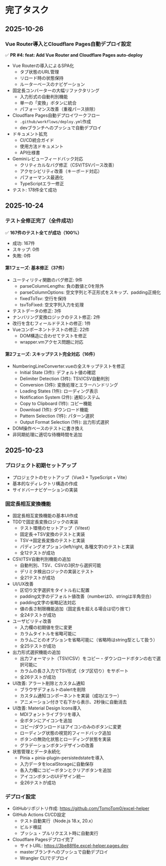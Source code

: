 # 完了タスク

## 2025-10-26

### Vue Router導入とCloudflare Pages自動デプロイ設定
✅ **PR #4: feat: Add Vue Router and Cloudflare Pages auto-deploy**
- Vue Routerの導入によるSPA化
  - タブ状態のURL管理
  - リロード時の状態保持
  - ルーターベースのナビゲーション
- 固定長コンバーターの大幅リファクタリング
  - 入力形式の自動判別機能
  - 単一の「変換」ボタンに統合
  - パフォーマンス改善（重複パース排除）
- Cloudflare Pages自動デプロイワークフロー
  - `.github/workflows/deploy.yml`作成
  - devブランチへのプッシュで自動デプロイ
- ドキュメント拡充
  - CI/CD統合ガイド
  - 使用方法ドキュメント
  - API仕様書
- Geminiレビューフィードバック対応
  - クリティカルなバグ修正（CSV/TSVパース改善）
  - アクセシビリティ改善（キーボード対応）
  - パフォーマンス最適化
  - TypeScriptエラー修正
- テスト: 178件全て成功

## 2025-10-24

### テスト全修正完了（全件成功）
✅ **167件のテスト全てが成功（100%）**
- 成功: 167件
- スキップ: 0件
- 失敗: 0件

#### 第1フェーズ: 基本修正（37件）
- ユーティリティ関数のバグ修正: 9件
  - parseColumnLengths: 負の数値と0を除外
  - parseColumnOptions: 空文字列と不正形式をスキップ、padding正規化
  - fixedToTsv: 空行を保持
  - tsvToFixed: 空文字列入力を処理
- テストデータの修正: 3件
- ナンバリング変換ロジックのテスト修正: 2件
- 改行を含むフィールドテストの修正: 1件
- Vueコンポーネントテストの修正: 22件
  - DOM構造に合わせてテストを修正
  - wrapper.vmアクセス問題に対応

#### 第2フェーズ: スキップテスト完全対応（16件）
- NumberingLineConverter.vueの全スキップテストを修正
  - Initial State (3件): デフォルト値の確認
  - Delimiter Detection (3件): TSV/CSV自動判別
  - Conversion (3件): 変換処理とエラーハンドリング
  - Loading States (1件): ローディング表示
  - Notification System (2件): 通知システム
  - Copy to Clipboard (1件): コピー機能
  - Download (1件): ダウンロード機能
  - Pattern Selection (1件): パターン選択
  - Output Format Selection (1件): 出力形式選択
- DOM操作ベースのテストに書き換え
- 非同期処理に適切な待機時間を追加

## 2025-10-23

### プロジェクト初期セットアップ
- プロジェクトのセットアップ（Vue3 + TypeScript + Vite）
- 基本的なディレクトリ構造の作成
- サイドバーナビゲーションの実装

### 固定長相互変換機能
- 固定長相互変換機能の基本UI作成
- TDDで固定長変換ロジックの実装
  - テスト環境のセットアップ（Vitest）
  - 固定長→TSV変換のテストと実装
  - TSV→固定長変換のテストと実装
  - パディングオプション(left/right, 各種文字)のテストと実装
  - 全12テストが成功
- CSV/TSV自動判別機能の追加
  - 自動判別、TSV、CSVの3択から選択可能
  - デリミタ検出ロジックの実装とテスト
  - 全21テストが成功
- UI/UX改善
  - 区切り文字選択をタイトル右に配置
  - padding文字のデフォルト値改善（numberは0、stringは半角空白）
  - padding文字の省略記法対応
  - 値の長さ制限機能追加（固定長を超える場合は切り捨て）
  - 全24テストが成功
- ユーザビリティ改善
  - 入力欄の初期値を空に変更
  - カラムタイトルを省略可能に
  - カラムごとのオプションを省略可能に（省略時はstring型として扱う）
  - 全25テストが成功
- 出力形式選択機能の追加
  - 出力フォーマット（TSV/CSV）をコピー・ダウンロードボタンの右で選択可能に
  - カラムの長さ入力でTSV形式（タブ区切り）をサポート
  - 全26テストが成功
- UI改善: アラート削除とカスタム通知
  - ブラウザデフォルトのalertを削除
  - カスタム通知コンポーネントを実装（成功/エラー）
  - アニメーション付きで右下から表示、2秒後に自動消去
- UI改善: Material Design Icons導入
  - MDIフォントライブラリを導入
  - 全ボタンにアイコンを追加
  - コピー/ダウンロードはアイコンのみのボタンに変更
  - ローディング状態の視覚的フィードバック追加
  - ボタンの無効化状態とローディング状態を実装
  - グラデーションボタンデザインの改善
- 状態管理とデータ永続化
  - Pinia + pinia-plugin-persistedstateを導入
  - 入力データをlocalStorageに自動保存
  - 各入力欄にコピーボタンとクリアボタンを追加
  - アイコンボタンのUIデザイン統一
  - 全26テストが成功

### デプロイ設定
- GitHubリポジトリ作成: https://github.com/TomoTom0/excel-helper
- GitHub Actions CI/CD設定
  - テスト自動実行（Node.js 18.x, 20.x）
  - ビルド検証
  - プッシュ・プルリクエスト時に自動実行
- Cloudflare Pagesデプロイ完了
  - サイトURL: https://3be88f6e.excel-helper.pages.dev
  - masterブランチへのプッシュで自動デプロイ
  - Wrangler CLIでデプロイ
